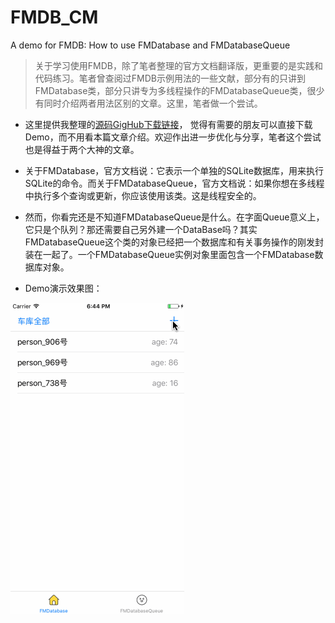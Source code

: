 # FMDB_CM
A demo for FMDB: How to use FMDatabase and FMDatabaseQueue

> 关于学习使用FMDB，除了笔者整理的官方文档翻译版，更重要的是实践和代码练习。笔者曾查阅过FMDB示例用法的一些文献，部分有的只讲到FMDatabase类，部分只讲专为多线程操作的FMDatabaseQueue类，很少有同时介绍两者用法区别的文章。这里，笔者做一个尝试。

- 这里提供我整理的[源码GigHub下载链接](https://github.com/ZJF-Coder/FMDB_CM-master)， 觉得有需要的朋友可以直接下载Demo，而不用看本篇文章介绍。欢迎作出进一步优化与分享，笔者这个尝试也是得益于两个大神的文章。

- 关于FMDatabase，官方文档说：它表示一个单独的SQLite数据库，用来执行SQLite的命令。而关于FMDatabaseQueue，官方文档说：如果你想在多线程中执行多个查询或更新，你应该使用该类。这是线程安全的。

- 然而，你看完还是不知道FMDatabaseQueue是什么。在字面Queue意义上，它只是个队列？那还需要自己另外建一个DataBase吗？其实FMDatabaseQueue这个类的对象已经把一个数据库和有关事务操作的刚发封装在一起了。一个FMDatabaseQueue实例对象里面包含一个FMDatabase数据库对象。

- Demo演示效果图：

![](https://github.com/ZJF-Coder/FMDB_CM-master/blob/master/ViewGIF/t52.gif)
